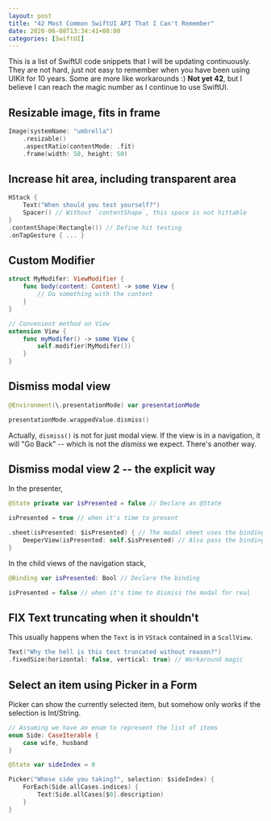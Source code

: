 ```yaml
---
layout: post
title: "42 Most Common SwiftUI API That I Can't Remember"
date: 2020-06-08T13:34:41+08:00
categories: [SwiftUI]
---
```


This is a list of SwiftUI code snippets that I will be updating continuously. They are not hard, just not easy to remember when you have been using UIKit for 10 years. Some are more like workarounds :) **Not yet 42**, but I believe I can reach the magic number as I continue to use SwiftUI.

## Resizable image, fits in frame

```swift
Image(systemName: "umbrella")
    .resizable()
    .aspectRatio(contentMode: .fit)
    .frame(width: 50, height: 50)
```

## Increase hit area, including transparent area

```swift
HStack {
    Text("When should you test yourself?")
    Spacer() // Without `contentShape`, this space is not hittable
}
.contentShape(Rectangle()) // Define hit testing
.onTapGesture { ... }
```

## Custom Modifier

```swift
struct MyModifer: ViewModifier {
    func body(content: Content) -> some View {
        // Do something with the content
    }
}

// Convenient method on View
extension View {
    func myModifer() -> some View {
        self.modifier(MyModifer())
    }
}
```

## Dismiss modal view

```swift
@Environment(\.presentationMode) var presentationMode

presentationMode.wrappedValue.dismiss()
```

Actually, `dismiss()` is not for just modal view. If the view is in a navigation, it will "Go Back" -- which is not the _dismiss_ we expect. There's another way.

## Dismiss modal view 2 -- the explicit way

In the presenter,

```swift
@State private var isPresented = false // Declare an @State

isPresented = true // when it's time to present

.sheet(isPresented: $isPresented) { // The modal sheet uses the binding
    DeeperView(isPresented: self.$isPresented) // Also pass the binding to any children
}
```

In the child views of the navigation stack,

```swift
@Binding var isPresented: Bool // Declare the binding

isPresented = false // when it's time to dismiss the modal for real
```

## FIX Text truncating when it shouldn't

This usually happens when the `Text` is in `VStack` contained in a `ScollView`.

```swift
Text("Why the hell is this text truncated without reason?")
.fixedSize(horizontal: false, vertical: true) // Workaround magic
```

## Select an item using Picker in a Form

Picker can show the currently selected item, but somehow only works if the selection is Int/String.

```swift
// Assuming we have an enum to represent the list of items
enum Side: CaseIterable {
    case wife, husband
}

@State var sideIndex = 0

Picker("Whose side you taking?", selection: $sideIndex) {
    ForEach(Side.allCases.indices) {
        Text(Side.allCases[$0].description)
    }
}
```
